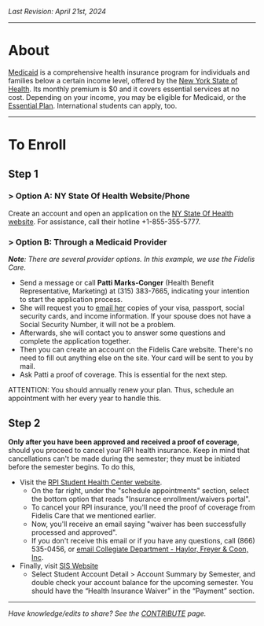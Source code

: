 _Last Revision: April 21st, 2024_

---
# About
[Medicaid](https://info.nystateofhealth.ny.gov/Medicaid) is a comprehensive health insurance program for individuals and families below a certain income level, offered by the [New York State of Health](https://nystateofhealth.ny.gov/). Its monthly premium is $0 and it covers essential services at no cost. Depending on your income, you may be eligible for Medicaid, or the [Essential Plan](https://info.nystateofhealth.ny.gov/EssentialPlan). International students can apply, too.

---
# To Enroll

## Step 1
### > Option A: NY State Of Health Website/Phone
Create an account and open an application on the [NY State Of Health website](https://nystateofhealth.ny.gov/). For assistance, call their hotline +1-855-355-5777.

### > Option B: Through a Medicaid Provider
_**Note**: There are several provider options. In this example, we use the Fidelis Care._
- Send a message or call **Patti Marks-Conger** (Health Benefit Representative, Marketing) at (315) 383-7665, indicating your intention to start the application process.
- She will request you to [email her](mailto:pmarks-conger@fideliscare.org) copies of your visa, passport, social security cards, and income information. If your spouse does not have a Social Security Number, it will not be a problem.
- Afterwards, she will contact you to answer some questions and complete the application together.
- Then you can create an account on the Fidelis Care website. There's no need to fill out anything else on the site. Your card will be sent to you by mail.
- Ask Patti a proof of coverage. This is essential for the next step.

ATTENTION: You should annually renew your plan. Thus, schedule an appointment with her every year to handle this.

## Step 2

**Only after you have been approved and received a proof of coverage**, should you proceed to cancel your RPI health insurance. Keep in mind that cancellations can't be made during the semester; they must be initiated before the semester begins. To do this,

- Visit the [RPI Student Health Center website](https://haylor.com/college/rensselaer-polytechnic-institute-rpi/).
	- On the far right, under the "schedule appointments" section, select the bottom option that reads "Insurance enrollment/waivers portal".
	- To cancel your RPI insurance, you'll need the proof of coverage from Fidelis Care that we mentioned earlier.
	- Now, you'll receive an email saying "waiver has been successfully processed and approved".
	- If you don't receive this email or if you have any questions, call (866) 535-0456, or [email Collegiate Department - Haylor, Freyer & Coon, Inc](mailto:student@haylor.com).
- Finally, visit [SIS Website](http://sis.rpi.edu)
	- Select Student Account Detail > Account Summary by Semester, and double check your account balance for the upcoming semester. You should have the “Health Insurance Waiver” in the “Payment” section.


---
_Have knowledge/edits to share? See the [CONTRIBUTE](../../CONTRIBUTE.md) page._